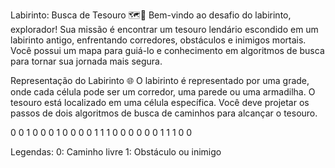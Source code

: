 Labirinto: Busca de Tesouro 🗺️💎
Bem-vindo ao desafio do labirinto, explorador! Sua missão é encontrar um tesouro lendário escondido em um labirinto antigo, enfrentando corredores, obstáculos e inimigos mortais. Você possui um mapa para guiá-lo e conhecimento em algoritmos de busca para tornar sua jornada mais segura.

Representação do Labirinto 🌐
O labirinto é representado por uma grade, onde cada célula pode ser um corredor, uma parede ou uma armadilha. O tesouro está localizado em uma célula específica. Você deve projetar os passos de dois algoritmos de busca de caminhos para alcançar o tesouro.

0 0 1 0 0
0 1 0 0 0
0 1 1 1 0
0 0 0 0 0
1 1 1 0 0

Legendas:
0: Caminho livre
1: Obstáculo ou inimigo